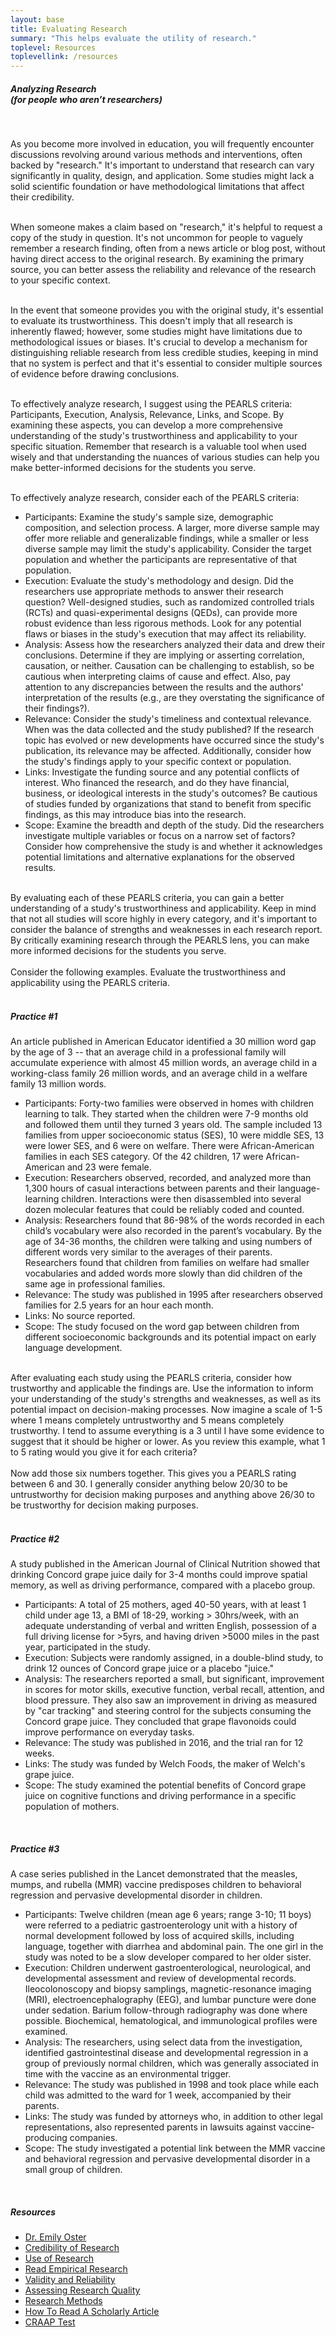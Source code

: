 ```yaml
---
layout: base
title: Evaluating Research
summary: "This helps evaluate the utility of research."
toplevel: Resources
toplevellink: /resources
---
```



<h5>Analyzing Research<br/>
(for people who aren’t researchers)</h5><br/>

As you become more involved in education, you will frequently encounter discussions revolving around various methods and interventions, often backed by "research." It's important to understand that research can vary significantly in quality, design, and application. Some studies might lack a solid scientific foundation or have methodological limitations that affect their credibility. 
<br/><br/>

When someone makes a claim based on "research," it's helpful to request a copy of the study in question. It's not uncommon for people to vaguely remember a research finding, often from a news article or blog post, without having direct access to the original research. By examining the primary source, you can better assess the reliability and relevance of the research to your specific context. 
<br/><br/>

In the event that someone provides you with the original study, it's essential to evaluate its trustworthiness. This doesn't imply that all research is inherently flawed; however, some studies might have limitations due to methodological issues or biases. It's crucial to develop a mechanism for distinguishing reliable research from less credible studies, keeping in mind that no system is perfect and that it's essential to consider multiple sources of evidence before drawing conclusions. 
<br/><br/>

To effectively analyze research, I suggest using the PEARLS criteria: Participants, Execution, Analysis, Relevance, Links, and Scope. By examining these aspects, you can develop a more comprehensive understanding of the study's trustworthiness and applicability to your specific situation. Remember that research is a valuable tool when used wisely and that understanding the nuances of various studies can help you make better-informed decisions for the students you serve.
<br/><br/>

To effectively analyze research, consider each of the PEARLS criteria: 
<ul>
<li>Participants: Examine the study's sample size, demographic composition, and selection process. A larger, more diverse sample may offer more reliable and generalizable findings, while a smaller or less diverse sample may limit the study's applicability. Consider the target population and whether the participants are representative of that population. </li>
<li>Execution: Evaluate the study's methodology and design. Did the researchers use appropriate methods to answer their research question? Well-designed studies, such as randomized controlled trials (RCTs) and quasi-experimental designs (QEDs), can provide more robust evidence than less rigorous methods. Look for any potential flaws or biases in the study's execution that may affect its reliability. </li>
<li>Analysis: Assess how the researchers analyzed their data and drew their conclusions. Determine if they are implying or asserting correlation, causation, or neither. Causation can be challenging to establish, so be cautious when interpreting claims of cause and effect. Also, pay attention to any discrepancies between the results and the authors' interpretation of the results (e.g., are they overstating the significance of their findings?). </li>
<li>Relevance: Consider the study's timeliness and contextual relevance. When was the data collected and the study published? If the research topic has evolved or new developments have occurred since the study's publication, its relevance may be affected. Additionally, consider how the study's findings apply to your specific context or population. </li>
<li>Links: Investigate the funding source and any potential conflicts of interest. Who financed the research, and do they have financial, business, or ideological interests in the study's outcomes? Be cautious of studies funded by organizations that stand to benefit from specific findings, as this may introduce bias into the research.</li> 
<li>Scope: Examine the breadth and depth of the study. Did the researchers investigate multiple variables or focus on a narrow set of factors? Consider how comprehensive the study is and whether it acknowledges potential limitations and alternative explanations for the observed results. </li>
</ul>
<br />
By evaluating each of these PEARLS criteria, you can gain a better understanding of a study's trustworthiness and applicability. Keep in mind that not all studies will score highly in every category, and it's important to consider the balance of strengths and weaknesses in each research report. By critically examining research through the PEARLS lens, you can make more informed decisions for the students you serve.
<br /><br />
Consider the following examples. Evaluate the trustworthiness and applicability using the PEARLS criteria.
<br /><br />
<h5>Practice #1</h5>
An article published in American Educator identified a 30 million word gap by the age of 3 -- that an average child in a professional family will accumulate experience with almost 45 million words, an average child in a working-class family 26 million words, and an average child in a welfare family 13 million words.
<ul>
<li>Participants: Forty-two families were observed in homes with children learning to talk. They started when the children were 7-9 months old and followed them until they turned 3 years old. The sample included 13 families from upper socioeconomic status (SES), 10 were middle SES, 13 were lower SES, and 6 were on welfare. There were African-American families in each SES category. Of the 42 children, 17 were African-American and 23 were female. </li> 
<li>Execution: Researchers observed, recorded, and analyzed more than 1,300 hours of casual interactions between parents and their language-learning children. Interactions were then disassembled into several dozen molecular features that could be reliably coded and counted. </li> 
<li>Analysis: Researchers found that 86-98% of the words recorded in each child’s vocabulary were also recorded in the parent’s vocabulary. By the age of 34-36 months, the children were talking and using numbers of different words very similar to the averages of their parents. Researchers found that children from families on welfare had smaller vocabularies and added words more slowly than did children of the same age in professional families. </li> 
<li>Relevance: The study was published in 1995 after researchers observed families for 2.5 years for an hour each month. </li> 
<li>Links: No source reported. </li> 
<li>Scope: The study focused on the word gap between children from different socioeconomic backgrounds and its potential impact on early language development.</li> 
</ul><br/>
After evaluating each study using the PEARLS criteria, consider how trustworthy and applicable the findings are. Use the information to inform your understanding of the study's strengths and weaknesses, as well as its potential impact on decision-making processes. Now imagine a scale of 1-5 where 1 means completely untrustworthy and 5 means completely trustworthy. I tend to assume everything is a 3 until I have some evidence to suggest that it should be higher or lower. As you review this example, what 1 to 5 rating would you give it for each criteria?
<br/><br/>
Now add those six numbers together. This gives you a PEARLS rating between 6 and 30. I generally consider anything below 20/30 to be untrustworthy for decision making purposes and anything above 26/30 to be trustworthy for decision making purposes. 
<br/><br/>

<h5>Practice #2</h5>
A study published in the American Journal of Clinical Nutrition showed that drinking Concord grape juice daily for 3-4 months could improve spatial memory, as well as driving performance, compared with a placebo group.
<ul>
<li>Participants: A total of 25 mothers, aged 40-50 years, with at least 1 child under age 13, a BMI of 18-29, working > 30hrs/week, with an adequate understanding of verbal and written English, possession of a full driving license for >5yrs, and having driven >5000 miles in the past year, participated in the study. </li> 
<li>Execution: Subjects were randomly assigned, in a double-blind study, to drink 12 ounces of Concord grape juice or a placebo "juice." </li> 
<li>Analysis: The researchers reported a small, but significant, improvement in scores for motor skills, executive function, verbal recall, attention, and blood pressure. They also saw an improvement in driving as measured by "car tracking" and steering control for the subjects consuming the Concord grape juice. They concluded that grape flavonoids could improve performance on everyday tasks. </li> 
<li>Relevance: The study was published in 2016, and the trial ran for 12 weeks. </li> 
<li>Links: The study was funded by Welch Foods, the maker of Welch's grape juice. </li> 
<li>Scope: The study examined the potential benefits of Concord grape juice on cognitive functions and driving performance in a specific population of mothers.</li> 
</ul><br/>

<h5>Practice #3</h5>
A case series published in the Lancet demonstrated that the measles, mumps, and rubella (MMR) vaccine predisposes children to behavioral regression and pervasive developmental disorder in children.
<ul>
<li>Participants: Twelve children (mean age 6 years; range 3-10; 11 boys) were referred to a pediatric gastroenterology unit with a history of normal development followed by loss of acquired skills, including language, together with diarrhea and abdominal pain. The one girl in the study was noted to be a slow developer compared to her older sister.</li> 
<li>Execution: Children underwent gastroenterological, neurological, and developmental assessment and review of developmental records. Ileocolonoscopy and biopsy samplings, magnetic-resonance imaging (MRI), electroencephalography (EEG), and lumbar puncture were done under sedation. Barium follow-through radiography was done where possible. Biochemical, hematological, and immunological profiles were examined. </li> 
<li>Analysis: The researchers, using select data from the investigation, identified gastrointestinal disease and developmental regression in a group of previously normal children, which was generally associated in time with the vaccine as an environmental trigger. </li> 
<li>Relevance: The study was published in 1998 and took place while each child was admitted to the ward for 1 week, accompanied by their parents. </li> 
<li>Links: The study was funded by attorneys who, in addition to other legal representations, also represented parents in lawsuits against vaccine-producing companies. </li> 
<li>Scope: The study investigated a potential link between the MMR vaccine and behavioral regression and pervasive developmental disorder in a small group of children. </li> 
</ul><br/>

<h5>Resources</h5>
<ul>
<li><a href="https://twitter.com/ProfEmilyOster/status/1392158811746672642">Dr. Emily Oster</a></li> 
<li><a href="https://www.eaie.org/blog/8-ways-determine-credibility-research-reports.html">Credibility of Research</a></li> 
<li><a href="https://wtgrantfoundation.org/focus-areas/improving-use-research-evidence/resources-for-applicants#recommended-reading">Use of Research</a></li> 
<li><a href="https://drive.google.com/file/d/1GloAUgWDm7g0Ol6kixY6Eb_h98CbNc3F/">Read Empirical Research</a></li> 
<li><a href="https://explorable.com/validity-and-reliability">Validity and Reliability</a></li> 
<li><a href="https://www.researchconnections.org/content/childcare/understand/research-quality.html">Assessing Research Quality</a></li> 
<li><a href="https://www.linkedin.com/pulse/research-methodologies-comparison-quantitative-mixed-methods-gunnell/">Research Methods</a></li> 
<li><a href="https://www.lib.uwo.ca/tutorials/howtoreadascholarlyarticle/">How To Read A Scholarly Article</a></li> 
<li><a href="https://guides.beloit.edu/c.php?g=1029927&p=7464609">CRAAP Test</a></li> 
</ul>